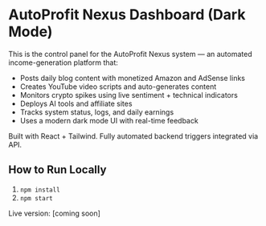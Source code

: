 # AutoProfit Nexus Dashboard (Dark Mode)

This is the control panel for the AutoProfit Nexus system — an automated income-generation platform that:

- Posts daily blog content with monetized Amazon and AdSense links
- Creates YouTube video scripts and auto-generates content
- Monitors crypto spikes using live sentiment + technical indicators
- Deploys AI tools and affiliate sites
- Tracks system status, logs, and daily earnings
- Uses a modern dark mode UI with real-time feedback

Built with React + Tailwind. Fully automated backend triggers integrated via API.

## How to Run Locally

1. `npm install`
2. `npm start`

Live version: [coming soon]

